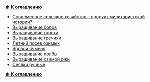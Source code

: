**[⬆ К оглавлению](../../HOME.md#разделы)**

  - [Современное сельское хозяйство - продукт милитаристской истории?](./sel-hoz-voen-hoz.md)
  - [Выращивание бобов](./vyraschivanie-bobov.md)
  - [Выращивание гороха](https://vk.com/wall-183099234_558)
  - [Выращивание гречихи](https://vk.com/wall-183099234_359)
  - [Летний посев озимых](https://vk.com/wall-183099234_667)
  - [Яровой ячмень](https://vk.com/wall-183099234_528)
  - [Выращивание полбы](https://vk.com/wall-183099234_464)
  - [Выращивание озимой ржи](https://vk.com/wall-183099234_375)
  - [Сеялки ручные](https://vk.com/wall-183099234_535)

**[⬆ К оглавлению](../../HOME.md#разделы)**